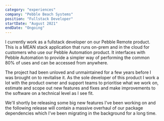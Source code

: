 ```yaml
---
category: "experiences"
company: "Pebble Beach Systems"
position: "Fullstack Developer"
startDate: "August 2021"
endDate: "Ongoing"
---
```


I currently work as a fullstack developer on our Pebble Remote product. This is a MEAN stack application that runs on-prem and in the cloud for customers who use our Pebble Automation product. It interfaces with Pebble Automation to provide a simpler way of performing the common 80% of uses and can be accessed from anywhere.

The project had been unloved and unmaintained for a few years before I was brought on to revitalise it. As the sole developer of this product I work a lot with the product owner and support teams to prioritise what we work on, estimate and scope out new features and fixes and make improvements to the software on a technical level as I see fit.

We'll shortly be releasing some big new features I've been working on and the following release will contain a massive overhaul of our package dependencies which I've been migrating in the background for a long time.
